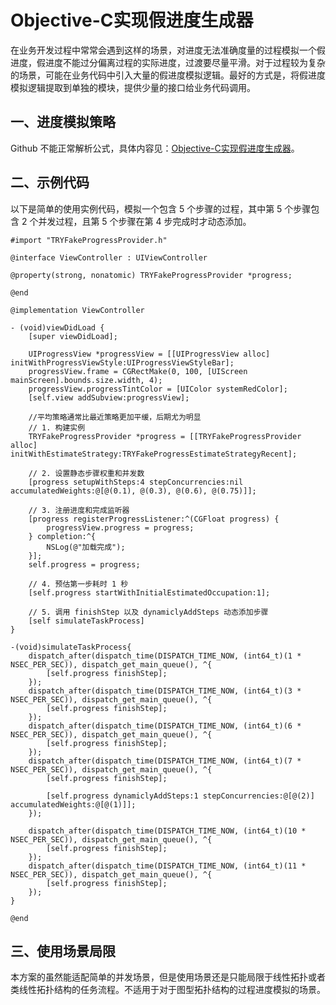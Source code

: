 # Objective-C实现假进度生成器

在业务开发过程中常常会遇到这样的场景，对进度无法准确度量的过程模拟一个假进度，假进度不能过分偏离过程的实际进度，过渡要尽量平滑。对于过程较为复杂的场景，可能在业务代码中引入大量的假进度模拟逻辑。最好的方式是，将假进度模拟逻辑提取到单独的模块，提供少量的接口给业务代码调用。

## 一、进度模拟策略

Github 不能正常解析公式，具体内容见：[Objective-C实现假进度生成器](https://juejin.cn/post/6900416346745569288/)。

## 二、示例代码

以下是简单的使用实例代码，模拟一个包含 5 个步骤的过程，其中第 5 个步骤包含 2 个并发过程，且第 5 个步骤在第 4 步完成时才动态添加。

```objc
#import "TRYFakeProgressProvider.h"

@interface ViewController : UIViewController

@property(strong, nonatomic) TRYFakeProgressProvider *progress;

@end

@implementation ViewController

- (void)viewDidLoad {
    [super viewDidLoad];

    UIProgressView *progressView = [[UIProgressView alloc] initWithProgressViewStyle:UIProgressViewStyleBar];
    progressView.frame = CGRectMake(0, 100, [UIScreen mainScreen].bounds.size.width, 4);
    progressView.progressTintColor = [UIColor systemRedColor];
    [self.view addSubview:progressView];

    //平均策略通常比最近策略更加平缓，后期尤为明显
    // 1. 构建实例
    TRYFakeProgressProvider *progress = [[TRYFakeProgressProvider alloc] initWithEstimateStrategy:TRYFakeProgressEstimateStrategyRecent];

    // 2. 设置静态步骤权重和并发数
    [progress setupWithSteps:4 stepConcurrencies:nil accumulatedWeights:@[@(0.1), @(0.3), @(0.6), @(0.75)]];

    // 3. 注册进度和完成监听器
    [progress registerProgressListener:^(CGFloat progress) {
        progressView.progress = progress;
    } completion:^{
        NSLog(@"加载完成");
    }];
    self.progress = progress;

    // 4. 预估第一步耗时 1 秒
    [self.progress startWithInitialEstimatedOccupation:1];

    // 5. 调用 finishStep 以及 dynamiclyAddSteps 动态添加步骤
    [self simulateTaskProcess]
}

-(void)simulateTaskProcess{
    dispatch_after(dispatch_time(DISPATCH_TIME_NOW, (int64_t)(1 * NSEC_PER_SEC)), dispatch_get_main_queue(), ^{
        [self.progress finishStep];
    });
    dispatch_after(dispatch_time(DISPATCH_TIME_NOW, (int64_t)(3 * NSEC_PER_SEC)), dispatch_get_main_queue(), ^{
        [self.progress finishStep];
    });
    dispatch_after(dispatch_time(DISPATCH_TIME_NOW, (int64_t)(6 * NSEC_PER_SEC)), dispatch_get_main_queue(), ^{
        [self.progress finishStep];
    });
    dispatch_after(dispatch_time(DISPATCH_TIME_NOW, (int64_t)(7 * NSEC_PER_SEC)), dispatch_get_main_queue(), ^{
        [self.progress finishStep];

        [self.progress dynamiclyAddSteps:1 stepConcurrencies:@[@(2)]  accumulatedWeights:@[@(1)]];
    });

    dispatch_after(dispatch_time(DISPATCH_TIME_NOW, (int64_t)(10 * NSEC_PER_SEC)), dispatch_get_main_queue(), ^{
        [self.progress finishStep];
    });
    dispatch_after(dispatch_time(DISPATCH_TIME_NOW, (int64_t)(11 * NSEC_PER_SEC)), dispatch_get_main_queue(), ^{
        [self.progress finishStep];
    });
}

@end
```

## 三、使用场景局限

本方案的虽然能适配简单的并发场景，但是使用场景还是只能局限于线性拓扑或者类线性拓扑结构的任务流程。不适用于对于图型拓扑结构的过程进度模拟的场景。
